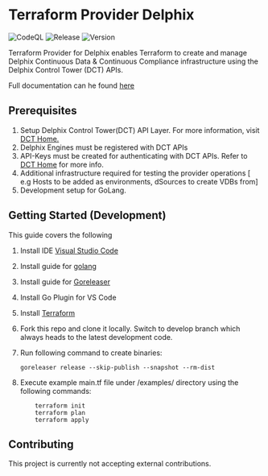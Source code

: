 # Terraform Provider Delphix

![CodeQL](https://github.com/delphix-integrations/terraform-provider-delphix/actions/workflows/codeql.yml/badge.svg?branch=main)
![Release](https://github.com/delphix-integrations/terraform-provider-delphix/actions/workflows/release.yml/badge.svg?event=release)
![Version](https://img.shields.io/github/v/release/delphix-integrations/terraform-provider-delphix)

Terraform Provider for Delphix enables Terraform to create and manage Delphix Continuous Data &
Continuous Compliance infrastructure using the Delphix Control Tower (DCT) APIs.

Full documentation can he found [here](https://integrations.delphix.com/Terraform/)

## Prerequisites

1. Setup Delphix Control Tower(DCT) API Layer. For more information, visit [DCT Home.](https://docs.delphix.com/dct)
2. Delphix Engines must be registered with DCT APIs
3. API-Keys must be created for authenticating with DCT APIs. Refer to [DCT Home](https://docs.delphix.com/dct) for more info.
4. Additional infrastructure required for testing the provider operations [ e.g Hosts to be added as environments, dSources to create VDBs from]
5. Development setup for GoLang.


## Getting Started (Development)

This guide covers the following

1. Install IDE [Visual Studio Code](https://code.visualstudio.com)

2. Install guide for [golang](https://go.dev/dl/)

3. Install guide for [Goreleaser](https://goreleaser.com/install/)

4. Install Go Plugin for VS Code

5. Install [Terraform](https://www.terraform.io/downloads)

6. Fork this repo and clone it locally. Switch to develop branch which always heads to the latest development code.

7. Run following command to create binaries:

   ```goreleaser release --skip-publish --snapshot --rm-dist```

8. Execute example main.tf file under /examples/<resource> directory using the following commands:

    ``` 
        terraform init
        terraform plan
        terraform apply
    ```

## Contributing
This project is currently not accepting external contributions. 
